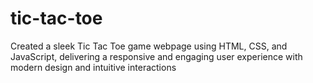 # tic-tac-toe
Created a sleek Tic Tac Toe game webpage using HTML, CSS, and JavaScript, delivering a responsive and engaging user experience with modern design and intuitive interactions
